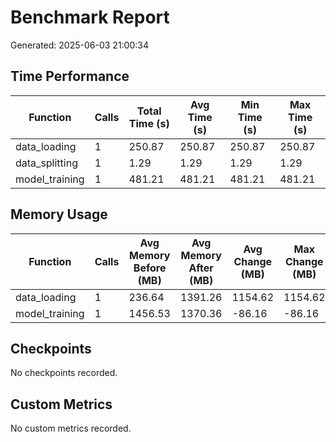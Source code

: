# Benchmark Report

Generated: 2025-06-03 21:00:34

## Time Performance

| Function | Calls | Total Time (s) | Avg Time (s) | Min Time (s) | Max Time (s) |
|----------|-------|---------------|--------------|--------------|-------------|
| data_loading | 1 | 250.87 | 250.87 | 250.87 | 250.87 |
| data_splitting | 1 | 1.29 | 1.29 | 1.29 | 1.29 |
| model_training | 1 | 481.21 | 481.21 | 481.21 | 481.21 |

## Memory Usage

| Function | Calls | Avg Memory Before (MB) | Avg Memory After (MB) | Avg Change (MB) | Max Change (MB) |
|----------|-------|------------------------|----------------------|----------------|----------------|
| data_loading | 1 | 236.64 | 1391.26 | 1154.62 | 1154.62 |
| model_training | 1 | 1456.53 | 1370.36 | -86.16 | -86.16 |

## Checkpoints

No checkpoints recorded.


## Custom Metrics

No custom metrics recorded.

